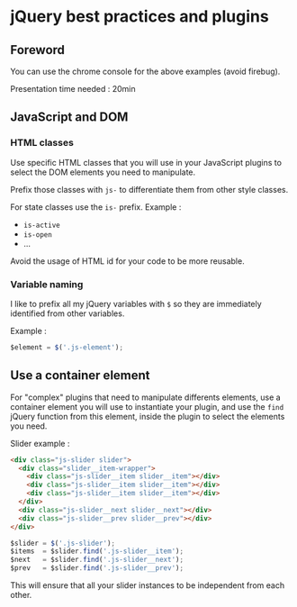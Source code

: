 # jQuery best practices and plugins

## Foreword

You can use the chrome console for the above examples (avoid firebug).

Presentation time needed : 20min

## JavaScript and DOM

### HTML classes

Use specific HTML classes that you will use in your JavaScript plugins to select the DOM elements you need to manipulate.

Prefix those classes with `js-` to differentiate them from other style classes.

For state classes use the `is-` prefix.
Example :
* `is-active`
* `is-open`
* ...

Avoid the usage of HTML id for your code to be more reusable.

### Variable naming

I like to prefix all my jQuery variables with `$` so they are immediately identified from other variables.

Example :
```javascript
$element = $('.js-element');
```

## Use a container element

For "complex" plugins that need to manipulate differents elements, use a container element you will use to instantiate your plugin, and use the `find` jQuery function from this element, inside the plugin to select the elements you need.

Slider example :
```html
<div class="js-slider slider">
  <div class="slider__item-wrapper">
    <div class="js-slider__item slider__item"></div>
    <div class="js-slider__item slider__item"></div>
    <div class="js-slider__item slider__item"></div>
  </div>
  <div class="js-slider__next slider__next"></div>
  <div class="js-slider__prev slider__prev"></div>
</div>
```

```javascript
$slider = $('.js-slider');
$items  = $slider.find('.js-slider__item');
$next   = $slider.find('.js-slider__next');
$prev   = $slider.find('.js-slider__prev');
```

This will ensure that all your slider instances to be independent from each other.
